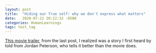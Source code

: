```yaml
---
layout: post
title:  "Hiding our True self: why we don't express what matters"
date:   2020-07-21 20:22:32 -0500
categories: HumanLearnings
tags: test_tag
---
```


[This movie trailer](https://github.com/SilenceVosh/silencevosh.github.io/tree/master/_posts/2020-07-22-temp.md), from the last post, I realized was a story I first heard by told from Jordan Peterson, who tells it better than the movie does.